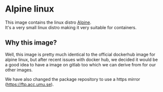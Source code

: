 # Alpine linux

This image contains the linux distro [Alpine](https://www.alpinelinux.org/).  
It's a very small linux distro making it very suitable for containers.

## Why this image?

Well, this image is pretty much identical to the official dockerhub image for alpine linux, but after recent
issues with docker hub, we decided it would be a good idea to have a image on gitlab too which we can derive from 
for our other images.  

We have also changed the package repository to use a https mirror (https://ftp.acc.umu.se).
